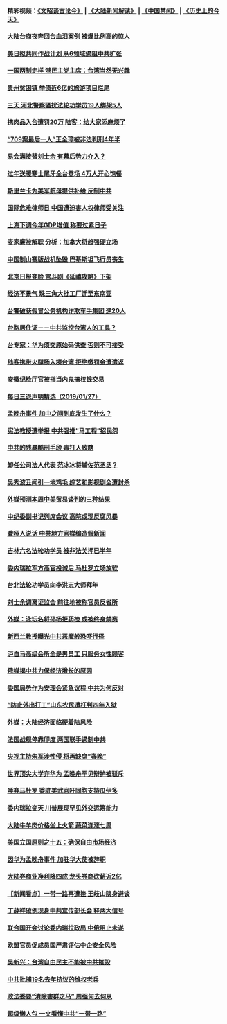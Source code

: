 #### 精彩视频：[《文昭谈古论今》](https://github.com/gfw-breaker/wenzhao/blob/master/README.md?t=01281530) | [《大陆新闻解读》](https://github.com/gfw-breaker/ntdtv-comedy/blob/master/README.md?t=01281530) | [《中国禁闻》](https://github.com/gfw-breaker/ntdtv-news/blob/master/README.md?t=01281530) | [《历史上的今天》](https://github.com/gfw-breaker/today-in-history/blob/master/README.md?t=01281530) 

#### [大陆台商夜奔回台血泪案例 被爆比例高的惊人](../pages/nsc413/n11008052.md?t=01281530) 

#### [美日拟共同作战计划 从6领域遏阻中共扩张](../pages/nsc413/n11007837.md?t=01281530) 

#### [一国两制走样 港民主党主席：台湾当然无兴趣](../pages/nsc413/n11008031.md?t=01281530) 


#### [贵州贫困镇 举债近6亿的旅游项目烂尾](../pages/nsc413/n11007912.md?t=01281530) 

#### [三天 河北警察骚扰法轮功学员19人绑架5人](../pages/nsc413/n11004540.md?t=01281530) 

#### [携肉品入台遭罚20万 陆客：给大家添麻烦了](../pages/nsc413/n11007869.md?t=01281530) 

#### [“709案最后一人”王全璋被非法判刑4年半](../pages/nsc413/n11006752.md?t=01281530) 

#### [易会满接替刘士余 有幕后势力介入？](../pages/nsc413/n11006694.md?t=01281530) 

#### [过年送暖寒士尾牙全台登场 4万人开心饱餐](../pages/nsc413/n11007507.md?t=01281530) 

#### [斯里兰卡为美军航母提供补给 反制中共](../pages/nsc413/n11007567.md?t=01281530) 

#### [国际危难律师日 中国遭迫害人权律师受关注](../pages/nsc413/n11006950.md?t=01281530) 

#### [上海下调今年GDP增值 称要过紧日子](../pages/nsc413/n11007023.md?t=01281530) 

#### [麦家廉被解职 分析：加拿大将趋强硬立场](../pages/nsc413/n11006910.md?t=01281530) 

#### [中国制山寨版战机坠毁 巴基斯坦飞行员丧生](../pages/nsc413/n11007213.md?t=01281530) 

#### [北京日报变脸 宫斗剧《延禧攻略》下架](../pages/nsc413/n11006784.md?t=01281530) 

#### [经济不景气 珠三角大批工厂迁至东南亚](../pages/nsc413/n11006463.md?t=01281530) 

#### [台警破获假冒公务机构诈欺车手集团 逮20人](../pages/nsc413/n11006898.md?t=01281530) 

#### [台胞居住证－－中共监控台湾人的工具？](../pages/nsc413/n11005722.md?t=01281530) 

#### [台专家：华为须交原始码供查 否则不可接受](../pages/nsc413/n11005315.md?t=01281530) 

#### [陆客携带火腿肠入境台湾 拒绝缴罚金遭遣返](../pages/nsc413/n11005709.md?t=01281530) 

#### [安徽纪检厅官被指当内鬼搞权钱交易](../pages/nsc413/n11006787.md?t=01281530) 

#### [每日三退声明精选（2019/01/27）](../pages/nsc413/n11006924.md?t=01281530) 

#### [孟晚舟事件 加中之间到底发生了什么？](../pages/nsc413/n11006365.md?t=01281530) 

#### [宪法教授遭举报 中共强推“马工程”招民怨](../pages/nsc413/n11006388.md?t=01281530) 

#### [中共的残暴酷刑手段 毒打人致瞎](../pages/nsc413/n11002034.md?t=01281530) 

#### [卸任公司法人代表 范冰冰将辅佐范丞丞？](../pages/nsc413/n11005995.md?t=01281530) 

#### [吴秀波丑闻引一地鸡毛 综艺和影视剧全遭封杀](../pages/nsc413/n11006206.md?t=01281530) 

#### [外媒预测本周中美贸易谈判的三种结果](../pages/nsc413/n11006293.md?t=01281530) 

#### [中纪委副书记列席会议 高院或现反腐风暴](../pages/nsc413/n11005980.md?t=01281530) 

#### [聋哑人说话 中共地方官媒编造假新闻](../pages/nsc413/n11006067.md?t=01281530) 

#### [吉林六名法轮功学员 被非法关押已半年](../pages/nsc413/n11004383.md?t=01281530) 

#### [委内瑞拉军方高官投诚后 马杜罗立场放软](../pages/nsc413/n11006068.md?t=01281530) 

#### [台北法轮功学员向李洪志大师拜年](../pages/nsc413/n11005730.md?t=01281530) 

#### [刘士余调离证监会 前往地被称官员反省所](../pages/nsc413/n11005845.md?t=01281530) 

#### [外媒：泳坛名将孙杨拒药检 或被终身禁赛](../pages/nsc413/n11005889.md?t=01281530) 


#### [新西兰教授曝光中共恶魔般恐吓行径](../pages/nsc413/n11004756.md?t=01281530) 

#### [沪白马高级会所全是男员工 只服务女性顾客](../pages/nsc413/n11005205.md?t=01281530) 

#### [俄媒揭中共力保经济增长的原因](../pages/nsc413/n11005387.md?t=01281530) 

#### [委国局势作为安理会紧急议程 中共为何反对](../pages/nsc413/n11005469.md?t=01281530) 

#### [“防止外出打工”山东农民遭枉判四年入狱](../pages/nsc413/n11004258.md?t=01281530) 

#### [外媒：大陆经济面临硬着陆风险](../pages/nsc413/n11005134.md?t=01281530) 

#### [法国战舰停靠印度 两国联手遏制中共](../pages/nsc413/n11005288.md?t=01281530) 

#### [央视主持朱军涉性侵 将再缺席“春晚”](../pages/nsc413/n11005081.md?t=01281530) 

#### [世界顶尖大学弃华为 孟晚舟罕见辩护被驳斥](../pages/nsc413/n11004889.md?t=01281530) 

#### [唾弃马杜罗 委驻美武官吁同胞支持瓜伊多](../pages/nsc413/n11004923.md?t=01281530) 

#### [委内瑞拉变天 川普展现罕见外交运筹能力](../pages/nsc413/n11004848.md?t=01281530) 

#### [大陆牛羊肉价格坐上火箭 蔬菜连涨七周](../pages/nsc413/n11004726.md?t=01281530) 

#### [美国立国原则之十五：确保自由市场经济](../pages/nsc413/n10957715.md?t=01281530) 

#### [因华为孟晚舟事件 加驻华大使被辞职](../pages/nsc413/n11004706.md?t=01281530) 

#### [大陆券商业净利降四成 龙头券商砍薪近2亿](../pages/nsc413/n11004659.md?t=01281530) 

#### [【新闻看点】一带一路再遭挫 王岐山隐身避谈](../pages/nsc413/n11004511.md?t=01281530) 

#### [丁薛祥破例现身中共宣传部长会 释两大信号](../pages/nsc413/n11004650.md?t=01281530) 

#### [联合国开会讨论委内瑞拉政局 中俄阻止未遂](../pages/nsc413/n11004660.md?t=01281530) 

#### [欧盟官员促成员国严肃评估中企安全风险](../pages/nsc413/n11004719.md?t=01281530) 

#### [吴新兴：台湾自由民主不能被中共摧毁](../pages/nsc413/n11003471.md?t=01281530) 

#### [中共批捕19名去年抗议的维权老兵](../pages/nsc413/n11004434.md?t=01281530) 

#### [政法委要“清除害群之马” 周强何去何从](../pages/nsc413/n11004347.md?t=01281530) 

#### [超级懒人包 一文看懂中共“一带一路”](../pages/nsc413/n11001720.md?t=01281530) 

